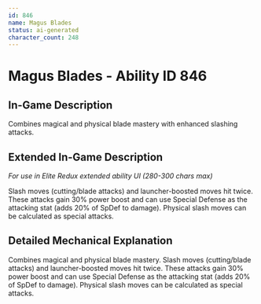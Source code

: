 ```yaml
---
id: 846
name: Magus Blades
status: ai-generated
character_count: 248
---
```


# Magus Blades - Ability ID 846

## In-Game Description
Combines magical and physical blade mastery with enhanced slashing attacks.

## Extended In-Game Description
*For use in Elite Redux extended ability UI (280-300 chars max)*

Slash moves (cutting/blade attacks) and launcher-boosted moves hit twice. These attacks gain 30% power boost and can use Special Defense as the attacking stat (adds 20% of SpDef to damage). Physical slash moves can be calculated as special attacks.

## Detailed Mechanical Explanation
Combines magical and physical blade mastery. Slash moves (cutting/blade attacks) and launcher-boosted moves hit twice. These attacks gain 30% power boost and can use Special Defense as the attacking stat (adds 20% of SpDef to damage). Physical slash moves can be calculated as special attacks.